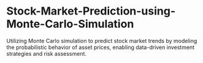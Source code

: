 # Stock-Market-Prediction-using-Monte-Carlo-Simulation
Utilizing Monte Carlo simulation to predict stock market trends by modeling the probabilistic behavior of asset prices, enabling data-driven investment strategies and risk assessment.
